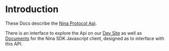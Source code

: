 # Introduction

These Docs describe the [Nina Protocol Api](https://github.com/nina-protocol/nina-indexer).

There is an interface to explore the Api on our [Dev Site](https://www.dev.ninaprotocol.com) as well as [Documents](https://nina-protocol.github.io/nina-sdk/) for the Nina SDK Javascript client, designed as to interface with this API.

